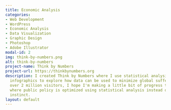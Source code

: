 ```yaml
---
title: Economic Analysis
categories:
- Web Development
- WordPress
- Economic Analysis
- Data Visualization
- Graphic Design
- Photoshop
- Adobe Illustrator
modal-id: 2
img: think-by-numbers.png
alt: think-by-numbers
project-name: Think by Numbers
project-url: https://thinkbynumbers.org
description: I created Think by Numbers where I use statistical analysis and entertaining
  infographics to explore how data can be used to minimize global suffering. <br><br>  With
  over 2 million visitors, I hope I'm making a little bit of progress towards a world
  where public policy is optimized using statistical analysis instead of tribal gut
  instinct.
layout: default
---
```


